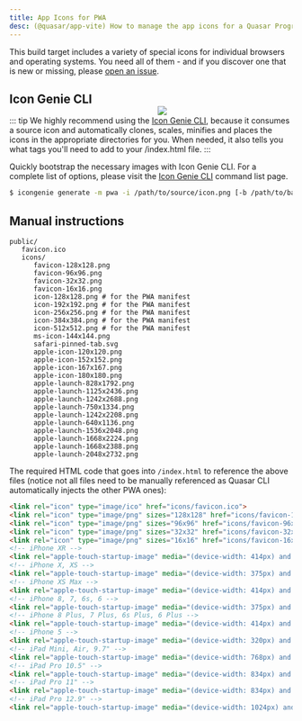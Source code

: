 ```yaml
---
title: App Icons for PWA
desc: (@quasar/app-vite) How to manage the app icons for a Quasar Progressive Web App.
---
```


This build target includes a variety of special icons for individual browsers and operating systems. You need all of them - and if you discover one that is new or missing, please [open an issue](https://github.com/quasarframework/quasar/issues).

<img src="https://cdn.quasar.dev/img/iconfactory.png" style="float:right;max-width:15%;min-width:240px;padding-top:40px" />

## Icon Genie CLI

::: tip
We highly recommend using the [Icon Genie CLI](/icongenie/introduction), because it consumes a source icon and automatically clones, scales, minifies and places the icons in the appropriate directories for you. When needed, it also tells you what tags you'll need to add to your /index.html file.
:::

Quickly bootstrap the necessary images with Icon Genie CLI. For a complete list of options, please visit the [Icon Genie CLI](/icongenie/command-list) command list page.

```bash
$ icongenie generate -m pwa -i /path/to/source/icon.png [-b /path/to/background.png]
```

## Manual instructions

```
public/
   favicon.ico
   icons/
      favicon-128x128.png
      favicon-96x96.png
      favicon-32x32.png
      favicon-16x16.png
      icon-128x128.png # for the PWA manifest
      icon-192x192.png # for the PWA manifest
      icon-256x256.png # for the PWA manifest
      icon-384x384.png # for the PWA manifest
      icon-512x512.png # for the PWA manifest
      ms-icon-144x144.png
      safari-pinned-tab.svg
      apple-icon-120x120.png
      apple-icon-152x152.png
      apple-icon-167x167.png
      apple-icon-180x180.png
      apple-launch-828x1792.png
      apple-launch-1125x2436.png
      apple-launch-1242x2688.png
      apple-launch-750x1334.png
      apple-launch-1242x2208.png
      apple-launch-640x1136.png
      apple-launch-1536x2048.png
      apple-launch-1668x2224.png
      apple-launch-1668x2388.png
      apple-launch-2048x2732.png
```

The required HTML code that goes into `/index.html` to reference the above files (notice not all files need to be manually referenced as Quasar CLI automatically injects the other PWA ones):

```html
<link rel="icon" type="image/ico" href="icons/favicon.ico">
<link rel="icon" type="image/png" sizes="128x128" href="icons/favicon-128x128.png">
<link rel="icon" type="image/png" sizes="96x96" href="icons/favicon-96x96.png">
<link rel="icon" type="image/png" sizes="32x32" href="icons/favicon-32x32.png">
<link rel="icon" type="image/png" sizes="16x16" href="icons/favicon-16x16.png">
<!-- iPhone XR -->
<link rel="apple-touch-startup-image" media="(device-width: 414px) and (device-height: 896px) and (-webkit-device-pixel-ratio: 2)" href="icons/apple-launch-828x1792.png">
<!-- iPhone X, XS -->
<link rel="apple-touch-startup-image" media="(device-width: 375px) and (device-height: 812px) and (-webkit-device-pixel-ratio: 3)" href="icons/apple-launch-1125x2436.png">
<!-- iPhone XS Max -->
<link rel="apple-touch-startup-image" media="(device-width: 414px) and (device-height: 896px) and (-webkit-device-pixel-ratio: 3)" href="icons/apple-launch-1242x2688.png">
<!-- iPhone 8, 7, 6s, 6 -->
<link rel="apple-touch-startup-image" media="(device-width: 375px) and (device-height: 667px) and (-webkit-device-pixel-ratio: 2)" href="icons/apple-launch-750x1334.png">
<!-- iPhone 8 Plus, 7 Plus, 6s Plus, 6 Plus -->
<link rel="apple-touch-startup-image" media="(device-width: 414px) and (device-height: 736px) and (-webkit-device-pixel-ratio: 3)" href="icons/apple-launch-1242x2208.png">
<!-- iPhone 5 -->
<link rel="apple-touch-startup-image" media="(device-width: 320px) and (device-height: 568px) and (-webkit-device-pixel-ratio: 2)" href="icons/apple-launch-640x1136.png">
<!-- iPad Mini, Air, 9.7" -->
<link rel="apple-touch-startup-image" media="(device-width: 768px) and (device-height: 1024px) and (-webkit-device-pixel-ratio: 2)" href="icons/apple-launch-1536x2048.png">
<!-- iPad Pro 10.5" -->
<link rel="apple-touch-startup-image" media="(device-width: 834px) and (device-height: 1112px) and (-webkit-device-pixel-ratio: 2)" href="icons/apple-launch-1668x2224.png">
<!-- iPad Pro 11" -->
<link rel="apple-touch-startup-image" media="(device-width: 834px) and (device-height: 1194px) and (-webkit-device-pixel-ratio: 2)" href="icons/apple-launch-1668x2388.png">
<!-- iPad Pro 12.9" -->
<link rel="apple-touch-startup-image" media="(device-width: 1024px) and (device-height: 1366px) and (-webkit-device-pixel-ratio: 2)" href="icons/apple-launch-2048x2732.png">
```
